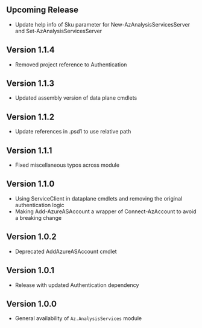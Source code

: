 <!--
    Please leave this section at the top of the change log.

    Changes for the upcoming release should go under the section titled "Upcoming Release", and should adhere to the following format:

    ## Upcoming Release
    * Overview of change #1
        - Additional information about change #1
    * Overview of change #2
        - Additional information about change #2
        - Additional information about change #2
    * Overview of change #3
    * Overview of change #4
        - Additional information about change #4

    ## YYYY.MM.DD - Version X.Y.Z (Previous Release)
    * Overview of change #1
        - Additional information about change #1
-->
## Upcoming Release
* Update help info of Sku parameter for New-AzAnalysisServicesServer and Set-AzAnalysisServicesServer

## Version 1.1.4
* Removed project reference to Authentication

## Version 1.1.3
* Updated assembly version of data plane cmdlets

## Version 1.1.2
* Update references in .psd1 to use relative path

## Version 1.1.1
* Fixed miscellaneous typos across module

## Version 1.1.0
* Using ServiceClient in dataplane cmdlets and removing the original authentication logic
* Making Add-AzureASAccount a wrapper of Connect-AzAccount to avoid a breaking change

## Version 1.0.2
* Deprecated AddAzureASAccount cmdlet

## Version 1.0.1
* Release with updated Authentication dependency

## Version 1.0.0
* General availability of `Az.AnalysisServices` module
